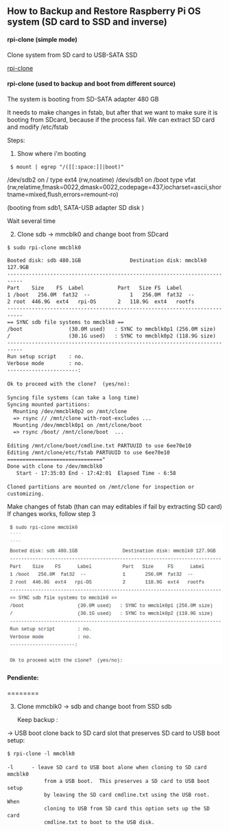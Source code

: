 
## How to Backup and Restore Raspberry Pi OS system (SD card to SSD and inverse)

#### rpi-clone (simple mode)
Clone system from SD card to USB-SATA SSD

[rpi-clone](https://github.com/billw2/rpi-clone)

#### rpi-clone (used to backup and boot from different source)
The system is booting from SD-SATA adapter 480 GB

It needs to make changes in fstab, but after that we want to make sure it is booting from SDcard, because if the process fail. We can extract SD card and modify /etc/fstab

Steps:

1. Show where i'm booting
```  
 $ mount | egrep "/([[:space:]]|boot)"
```
  /dev/sdb2 on / type ext4 (rw,noatime)
  /dev/sdb1 on /boot type vfat (rw,relatime,fmask=0022,dmask=0022,codepage=437,iocharset=ascii,shortname=mixed,flush,errors=remount-ro)

  (booting from sdb1, SATA-USB adapter SD disk )

Wait several time

2. Clone sdb -> mmcblk0 and change boot from SDcard
````
$ sudo rpi-clone mmcblk0
````
````
Booted disk: sdb 480.1GB               	Destination disk: mmcblk0 127.9GB
---------------------------------------------------------------------------
Part  	Size	FS 	Label       	Part   Size	FS 	Label   
1 /boot   256.0M  fat32  --          	1  	256.0M  fat32  -- 	 
2 root	446.9G  ext4   rpi-OS      	2  	118.9G  ext4   rootfs  
---------------------------------------------------------------------------
== SYNC sdb file systems to mmcblk0 ==
/boot             	(30.0M used)   : SYNC to mmcblk0p1 (256.0M size)
/                 	(30.1G used)   : SYNC to mmcblk0p2 (118.9G size)
---------------------------------------------------------------------------
Run setup script   	: no.
Verbose mode       	: no.
-----------------------:

Ok to proceed with the clone?  (yes/no):     

Syncing file systems (can take a long time)
Syncing mounted partitions:
  Mounting /dev/mmcblk0p2 on /mnt/clone
  => rsync // /mnt/clone with-root-excludes ...
  Mounting /dev/mmcblk0p1 on /mnt/clone/boot
  => rsync /boot/ /mnt/clone/boot  ...

Editing /mnt/clone/boot/cmdline.txt PARTUUID to use 6ee70e10
Editing /mnt/clone/etc/fstab PARTUUID to use 6ee70e10
==============================="
Done with clone to /dev/mmcblk0
   Start - 17:35:03	End - 17:42:01	Elapsed Time - 6:58

Cloned partitions are mounted on /mnt/clone for inspection or customizing.
````

 Make changes of fstab (than can may editables if fail by extracting SD card)
 If changes works, follow step 3

![Image](https://github.com/smgermano/smgermano.github.io/blob/main/_images/rpi-clone01.jpg)

#### Pendiente:
========

3. Clone mmcblk0 -> sdb and change boot from SSD sdb

   Keep backup :

  -> USB boot clone back to SD card slot that preserves SD card to USB boot setup:

    $ rpi-clone -l mmcblk0

	-l  	- leave SD card to USB boot alone when cloning to SD card mmcblk0
            	from a USB boot.  This preserves a SD card to USB boot setup
            	by leaving the SD card cmdline.txt using the USB root.    When
            	cloning to USB from SD card this option sets up the SD card
            	cmdline.txt to boot to the USB disk.
